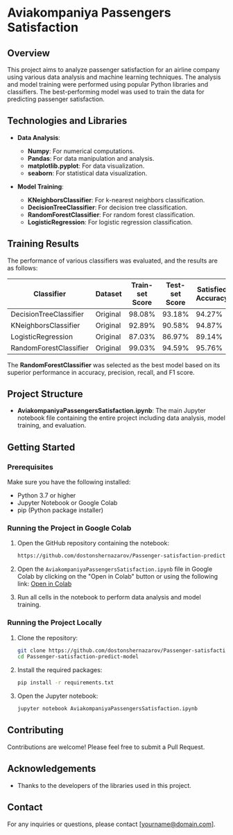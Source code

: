 # Aviakompaniya Passengers Satisfaction

## Overview
This project aims to analyze passenger satisfaction for an airline company using various data analysis and machine learning techniques. The analysis and model training were performed using popular Python libraries and classifiers. The best-performing model was used to train the data for predicting passenger satisfaction.

## Technologies and Libraries
- **Data Analysis**:
  - **Numpy**: For numerical computations.
  - **Pandas**: For data manipulation and analysis.
  - **matplotlib.pyplot**: For data visualization.
  - **seaborn**: For statistical data visualization.
  
- **Model Training**:
  - **KNeighborsClassifier**: For k-nearest neighbors classification.
  - **DecisionTreeClassifier**: For decision tree classification.
  - **RandomForestClassifier**: For random forest classification.
  - **LogisticRegression**: For logistic regression classification.

## Training Results
The performance of various classifiers was evaluated, and the results are as follows:

| Classifier              | Dataset  | Train-set Score | Test-set Score | Satisfied Accuracy | Dissatisfied Accuracy |
|-------------------------|----------|-----------------|----------------|--------------------|-----------------------|
| DecisionTreeClassifier  | Original | 98.08%          | 93.18%         | 94.27%             | 92.06%                |
| KNeighborsClassifier    | Original | 92.89%          | 90.58%         | 94.87%             | 86.15%                |
| LogisticRegression      | Original | 87.03%          | 86.97%         | 89.14%             | 84.73%                |
| RandomForestClassifier  | Original | 99.03%          | 94.59%         | 95.76%             | 93.38%                |

The **RandomForestClassifier** was selected as the best model based on its superior performance in accuracy, precision, recall, and F1 score.

## Project Structure
- **AviakompaniyaPassengersSatisfaction.ipynb**: The main Jupyter notebook file containing the entire project including data analysis, model training, and evaluation.

## Getting Started

### Prerequisites
Make sure you have the following installed:
- Python 3.7 or higher
- Jupyter Notebook or Google Colab
- pip (Python package installer)

### Running the Project in Google Colab
1. Open the GitHub repository containing the notebook:
    ```bash
    https://github.com/dostonshernazarov/Passenger-satisfaction-predict-model
    ```

2. Open the `AviakompaniyaPassengersSatisfaction.ipynb` file in Google Colab by clicking on the "Open in Colab" button or using the following link:
    [Open in Colab](https://colab.research.google.com/github/dostonshernazarov/Passenger-satisfaction-predict-model/blob/main/AviakompaniyaPassengersSatisfaction.ipynb)

3. Run all cells in the notebook to perform data analysis and model training.

### Running the Project Locally
1. Clone the repository:
    ```bash
    git clone https://github.com/dostonshernazarov/Passenger-satisfaction-predict-model.git
    cd Passenger-satisfaction-predict-model
    ```

2. Install the required packages:
    ```bash
    pip install -r requirements.txt
    ```

3. Open the Jupyter notebook:
    ```bash
    jupyter notebook AviakompaniyaPassengersSatisfaction.ipynb
    ```

## Contributing
Contributions are welcome! Please feel free to submit a Pull Request.


## Acknowledgements
- Thanks to the developers of the libraries used in this project.

## Contact
For any inquiries or questions, please contact [yourname@domain.com].
